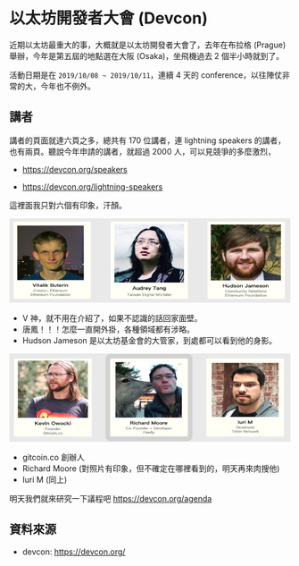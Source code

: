 # 以太坊開發者大會 (Devcon)

近期以太坊最重大的事，大概就是以太坊開發者大會了，去年在布拉格 (Prague) 舉辦，今年是第五屆的地點選在大阪 (Osaka)，坐飛機過去 2 個半小時就到了。

活動日期是在 `2019/10/08 ~ 2019/10/11`，連續 4 天的 conference，以往陣仗非常的大，今年也不例外。

## 講者

講者的頁面就達六頁之多，總共有 170 位講者，連 lightning speakers 的講者，也有兩頁。聽說今年申請的講者，就超過 2000 人，可以見競爭的多麼激烈，

- <https://devcon.org/speakers>

- <https://devcon.org/lightning-speakers>

這裡面我只對六個有印象，汗顏。

![](https://raw.githubusercontent.com/alincode/blockchain-30days-2019/master/assets/speaker1.png)

- V 神，就不用在介紹了，如果不認識的話回家面壁。
- 唐鳳！！！怎麼一直開外掛，各種領域都有涉略。
- Hudson Jameson 是以太坊基金會的大管家，到處都可以看到他的身影。

![](https://raw.githubusercontent.com/alincode/blockchain-30days-2019/master/assets/speaker2.png)

- gitcoin.co 創辦人
- Richard Moore (對照片有印象，但不確定在哪裡看到的，明天再來肉搜他)
- Iuri M (同上)

明天我們就來研究一下議程吧 <https://devcon.org/agenda>

## 資料來源

- devcon: <https://devcon.org/>
